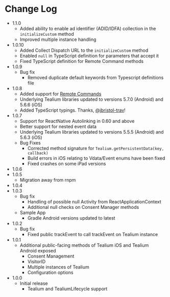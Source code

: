 # Change Log
- 1.1.0
  - Added ability to enable ad identifier (ADID/IDFA) collection in the `initializeCustom` method
  - Improved multiple instance handling
- 1.0.10
  - Added Collect Dispatch URL to the `initializeCustom` method
  - Enabled `null` in TypeScript definition for parameters that accept it
  - Fixed TypeScript definition for Remote Command methods
- 1.0.9
  - Bug fix
    - Removed duplicate default keywords from Typescript definitions file
- 1.0.8
  - Added support for [Remote Commands](https://docs.tealium.com/platforms/remote-commands/)
  - Underlying Tealium libraries updated to versions 5.7.0 (Android) and 5.6.6 (iOS) 
  - Added TypeScript typings. Thanks, [@jbristol-trav](https://github.com/jbristol-trav)!
- 1.0.7
  - Support for ReactNative Autolinking in 0.60 and above
  - Better support for nested event data
  - Underlying Tealium libraries updated to versions 5.5.5 (Android) and 5.6.3 (iOS)
  - Bug Fixes
    - Corrected method signature for `Tealium.getPersistentData(key, callback)`
    - Build errors in iOS relating to Vdata/Event enums have been fixed
    - Fixed crashes on some iPad versions
- 1.0.6
- 1.0.5
  - Migration away from rnpm
- 1.0.4
- 1.0.3
  - Bug fix
    - Handling of possible null Activity from ReactApplicationContext
    - Additional null checks on Consent Manager methods
  - Sample App
    - Gradle Android versions updated to latest
- 1.0.2
  - Bug fix
    - Fixed public trackEvent to call trackEvent on Tealium instance
- 1.0.1
  - Additional public-facing methods of Tealium iOS and Tealium Android exposed
    - Consent Management
    - VisitorID
    - Multiple instances of Tealium
    - Configuration options
- 1.0.0
  - Initial release
    - Tealium and TealiumLifecycle support
 
